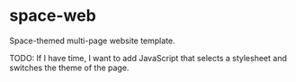 # space-web
Space-themed multi-page website template.

TODO: If I have time, I want to add JavaScript that selects a stylesheet and switches the theme of the page.
